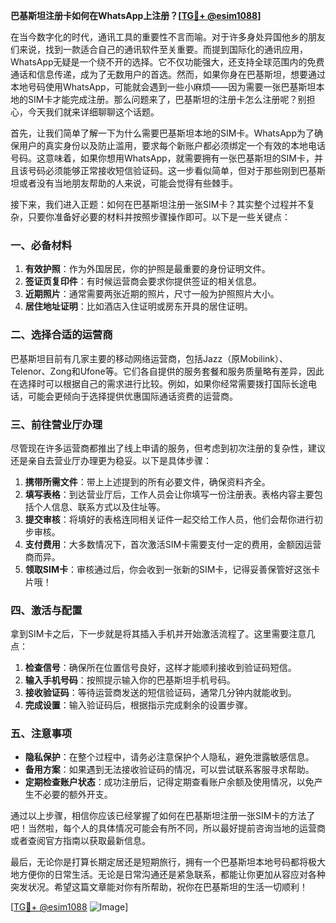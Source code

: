 **巴基斯坦注册卡如何在WhatsApp上注册？[[TG💪+ @esim1088](https://t.me/s/esim1088)]**

在当今数字化的时代，通讯工具的重要性不言而喻。对于许多身处异国他乡的朋友们来说，找到一款适合自己的通讯软件至关重要。而提到国际化的通讯应用，WhatsApp无疑是一个绕不开的选择。它不仅功能强大，还支持全球范围内的免费通话和信息传递，成为了无数用户的首选。然而，如果你身在巴基斯坦，想要通过本地号码使用WhatsApp，可能就会遇到一些小麻烦——因为需要一张巴基斯坦本地的SIM卡才能完成注册。那么问题来了，巴基斯坦的注册卡怎么注册呢？别担心，今天我们就来详细聊聊这个话题。

首先，让我们简单了解一下为什么需要巴基斯坦本地的SIM卡。WhatsApp为了确保用户的真实身份以及防止滥用，要求每个新账户都必须绑定一个有效的本地电话号码。这意味着，如果你想用WhatsApp，就需要拥有一张巴基斯坦的SIM卡，并且该号码必须能够正常接收短信验证码。这一步看似简单，但对于那些刚到巴基斯坦或者没有当地朋友帮助的人来说，可能会觉得有些棘手。

接下来，我们进入正题：如何在巴基斯坦注册一张SIM卡？其实整个过程并不复杂，只要你准备好必要的材料并按照步骤操作即可。以下是一些关键点：

### 一、必备材料

1. **有效护照**：作为外国居民，你的护照是最重要的身份证明文件。
2. **签证页复印件**：有时候运营商会要求你提供签证的相关信息。
3. **近期照片**：通常需要两张近期的照片，尺寸一般为护照照片大小。
4. **居住地址证明**：比如酒店入住证明或房东开具的居住证明。

### 二、选择合适的运营商

巴基斯坦目前有几家主要的移动网络运营商，包括Jazz（原Mobilink）、Telenor、Zong和Ufone等。它们各自提供的服务套餐和服务质量略有差异，因此在选择时可以根据自己的需求进行比较。例如，如果你经常需要拨打国际长途电话，可能会更倾向于选择提供优惠国际通话资费的运营商。

### 三、前往营业厅办理

尽管现在许多运营商都推出了线上申请的服务，但考虑到初次注册的复杂性，建议还是亲自去营业厅办理更为稳妥。以下是具体步骤：

1. **携带所需文件**：带上上述提到的所有必要文件，确保资料齐全。
2. **填写表格**：到达营业厅后，工作人员会让你填写一份注册表。表格内容主要包括个人信息、联系方式以及住址等。
3. **提交审核**：将填好的表格连同相关证件一起交给工作人员，他们会帮你进行初步审核。
4. **支付费用**：大多数情况下，首次激活SIM卡需要支付一定的费用，金额因运营商而异。
5. **领取SIM卡**：审核通过后，你会收到一张新的SIM卡，记得妥善保管好这张卡片哦！

### 四、激活与配置

拿到SIM卡之后，下一步就是将其插入手机并开始激活流程了。这里需要注意几点：

1. **检查信号**：确保所在位置信号良好，这样才能顺利接收到验证码短信。
2. **输入手机号码**：按照提示输入你的巴基斯坦手机号码。
3. **接收验证码**：等待运营商发送的短信验证码，通常几分钟内就能收到。
4. **完成设置**：输入验证码后，根据指示完成剩余的设置步骤。

### 五、注意事项

- **隐私保护**：在整个过程中，请务必注意保护个人隐私，避免泄露敏感信息。
- **备用方案**：如果遇到无法接收验证码的情况，可以尝试联系客服寻求帮助。
- **定期检查账户状态**：成功注册后，记得定期查看账户余额及使用情况，以免产生不必要的额外开支。

通过以上步骤，相信你应该已经掌握了如何在巴基斯坦注册一张SIM卡的方法了吧！当然啦，每个人的具体情况可能会有所不同，所以最好提前咨询当地的运营商或者查阅官方指南以获取最新信息。

最后，无论你是打算长期定居还是短期旅行，拥有一个巴基斯坦本地号码都将极大地方便你的日常生活。无论是日常沟通还是紧急联系，都能让你更加从容应对各种突发状况。希望这篇文章能对你有所帮助，祝你在巴基斯坦的生活一切顺利！

[[TG💪+ @esim1088](https://t.me/s/esim1088) ![Image](https://i.postimg.cc/4NQfJmqS/Snipaste-2025-05-13-00-14-12.png)]